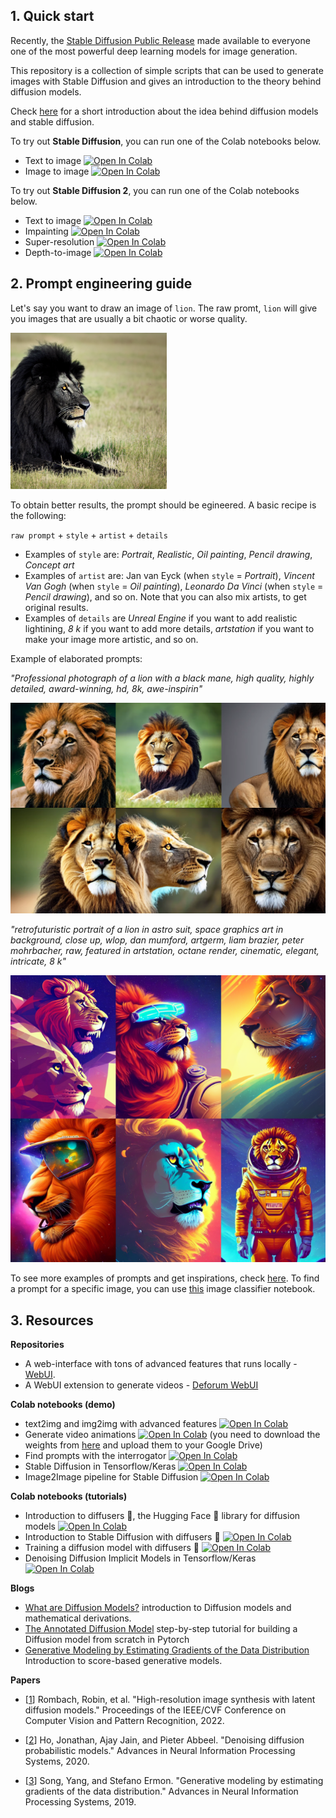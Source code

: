 ## 1. Quick start 

Recently, the [Stable Diffusion Public Release](https://stability.ai/blog/stable-diffusion-public-release) made available to everyone one of the most powerful deep learning models for image generation. 

This repository is a collection of simple scripts that can be used to generate images with Stable Diffusion and gives an introduction to the theory behind diffusion models.

Check [here](https://docs.google.com/presentation/d/1jUO9jZLtUGoK7kgg0kurBgDwDsNOLybrYKU-O2y98xM/edit?usp=sharing) for a short introduction about the idea behind diffusion models and stable diffusion.

To try out **Stable Diffusion**, you can run one of the Colab notebooks below.

- Text to image [![Open In Colab](https://colab.research.google.com/assets/colab-badge.svg)](https://colab.research.google.com/drive/1MyESLsR8D5l_EBqumwxL0eMzNmd3uqs6?usp=sharing)
- Image to image [![Open In Colab](https://colab.research.google.com/assets/colab-badge.svg)](https://colab.research.google.com/drive/1zjr9n60q3G8Qd87WG3ZnjDgI-D1YBCbG?usp=sharing)

To try out **Stable Diffusion 2**, you can run one of the Colab notebooks below.
- Text to image [![Open In Colab](https://colab.research.google.com/assets/colab-badge.svg)](https://colab.research.google.com/drive/1e8MV75aD66It0WXo5-ddUEjfvhVG8URv?usp=sharing)
- Impainting [![Open In Colab](https://colab.research.google.com/assets/colab-badge.svg)](https://colab.research.google.com/drive/1JuTzAY0NzojvSU-rB4BNI9F8z3tcv9iX?usp=sharing)
- Super-resolution [![Open In Colab](https://colab.research.google.com/assets/colab-badge.svg)](https://colab.research.google.com/drive/1qnKCWs4IB-n1xfCjeNgbaSu-mFwp7bLv?usp=sharing)
- Depth-to-image [![Open In Colab](https://colab.research.google.com/assets/colab-badge.svg)](https://colab.research.google.com/drive/1wG2L3viHBb3vyPy1-l29bwTGePEA4gLJ?usp=sharing)

## 2. Prompt engineering guide
Let's say you want to draw an image of ``lion``. The raw promt, ``lion`` will give you images that are usually a bit chaotic or worse quality.


<div>
<img src="./img/lion_short.png" width="250"/>
</div>

To obtain better results, the prompt should be egineered. A basic recipe is the following:

``raw prompt`` + ``style`` + ``artist`` + ``details``

- Examples of ``style`` are: *Portrait*, *Realistic*, *Oil painting*, *Pencil drawing*, *Concept art*
- Examples of ``artist`` are: Jan van Eyck (when ``style`` = *Portrait*), *Vincent Van Gogh* (when ``style`` = *Oil painting*), *Leonardo Da Vinci* (when ``style`` = *Pencil drawing*), and so on. Note that you can also mix artists, to get original results.
- Examples of ``details`` are *Unreal Engine* if you want to add realistic lightining, *8 k* if you want to add more details, *artstation* if you want to make your image more artistic, and so on.

Example of elaborated prompts: 

*"Professional photograph of a lion with a black mane, high quality, highly detailed, award-winning, hd, 8k, awe-inspirin"*

<div>
<img src="./img/lion_long1.png" width="600"/>
</div>


*"retrofuturistic portrait of a lion in astro suit, space graphics art in background, close up, wlop, dan mumford, artgerm, liam brazier, peter mohrbacher, raw, featured in artstation, octane render, cinematic, elegant, intricate, 8 k"*

<div>
<img src="./img/lion_long.png" width="600"/>
</div>

To see more examples of prompts and get inspirations, check [here](https://lexica.art/). To find a prompt for a specific image, you can use [this](https://colab.research.google.com/github/pharmapsychotic/clip-interrogator/blob/main/clip_interrogator.ipynb?authuser=0&pli=1#scrollTo=rbDEMDGJrJEo) image classifier notebook. 


## 3. Resources

**Repositories**
- A web-interface with tons of advanced features that runs locally - [WebUI](https://github.com/AUTOMATIC1111/stable-diffusion-webui).
- A WebUI extension to generate videos - [Deforum WebUI](https://github.com/deforum-art/sd-webui-deforum)

**Colab notebooks (demo)**
- text2img and img2img with advanced features [![Open In Colab](https://colab.research.google.com/assets/colab-badge.svg)](https://colab.research.google.com/drive/1AfAmwLMd_Vx33O9IwY2TmO9wKZ8ABRRa)
- Generate video animations [![Open In Colab](https://colab.research.google.com/assets/colab-badge.svg)](https://colab.research.google.com/github/deforum/stable-diffusion/blob/main/Deforum_Stable_Diffusion.ipynb) (you need to download the weights from [here](https://huggingface.co/CompVis/stable-diffusion-v-1-4-original) and upload them to your Google Drive)
- Find prompts with the interrogator [![Open In Colab](https://colab.research.google.com/assets/colab-badge.svg)](https://colab.research.google.com/github/pharmapsychotic/clip-interrogator/blob/main/clip_interrogator.ipynb?authuser=0&pli=1#scrollTo=rbDEMDGJrJEo)
- Stable Diffusion in Tensorflow/Keras [![Open In Colab](https://colab.research.google.com/assets/colab-badge.svg)](https://colab.research.google.com/drive/1zVTa4mLeM_w44WaFwl7utTaa6JcaH1zK)
- Image2Image pipeline for Stable Diffusion [![Open In Colab](https://colab.research.google.com/assets/colab-badge.svg)](https://colab.research.google.com/github/patil-suraj/Notebooks/blob/master/image_2_image_using_diffusers.ipynb)

**Colab notebooks (tutorials)**
- Introduction to diffusers 🧨, the Hugging Face 🤗 library for diffusion models [![Open In Colab](https://colab.research.google.com/assets/colab-badge.svg)](https://colab.research.google.com/github/huggingface/notebooks/blob/main/diffusers/diffusers_intro.ipynb)
- Introduction to Stable Diffusion with diffusers 🧨 [![Open In Colab](https://colab.research.google.com/assets/colab-badge.svg)](https://colab.research.google.com/github/huggingface/notebooks/blob/main/diffusers/stable_diffusion.ipynb)
- Training a diffusion model with diffusers 🧨 [![Open In Colab](https://colab.research.google.com/assets/colab-badge.svg)](https://colab.research.google.com/gist/anton-l/f3a8206dae4125b93f05b1f5f703191d/diffusers_training_example.ipynb#scrollTo=smJeP67bF0yj)
- Denoising Diffusion Implicit Models in Tensorflow/Keras [![Open In Colab](https://colab.research.google.com/assets/colab-badge.svg)](https://colab.research.google.com/github/keras-team/keras-io/blob/master/examples/generative/ipynb/ddim.ipynb)


**Blogs**
- [What are Diffusion Models?](https://lilianweng.github.io/posts/2021-07-11-diffusion-models/#nice) introduction to Diffusion models and mathematical derivations.
- [The Annotated Diffusion Model](https://huggingface.co/blog/annotated-diffusion) step-by-step tutorial for building a Diffusion model from scratch in Pytorch
- [Generative Modeling by Estimating Gradients of the Data Distribution](https://yang-song.net/blog/2021/score/) Introduction to score-based generative models.

**Papers**
- [[1](https://openaccess.thecvf.com/content/CVPR2022/papers/Rombach_High-Resolution_Image_Synthesis_With_Latent_Diffusion_Models_CVPR_2022_paper.pdf)] Rombach, Robin, et al. "High-resolution image synthesis with latent diffusion models." Proceedings of the IEEE/CVF Conference on Computer Vision and Pattern Recognition, 2022.

- [[2](https://arxiv.org/abs/2006.11239)] Ho, Jonathan, Ajay Jain, and Pieter Abbeel. "Denoising diffusion probabilistic models." Advances in Neural Information Processing Systems, 2020.

- [[3](https://arxiv.org/abs/1907.05600)] Song, Yang, and Stefano Ermon. "Generative modeling by estimating gradients of the data distribution." Advances in Neural Information Processing Systems, 2019.
